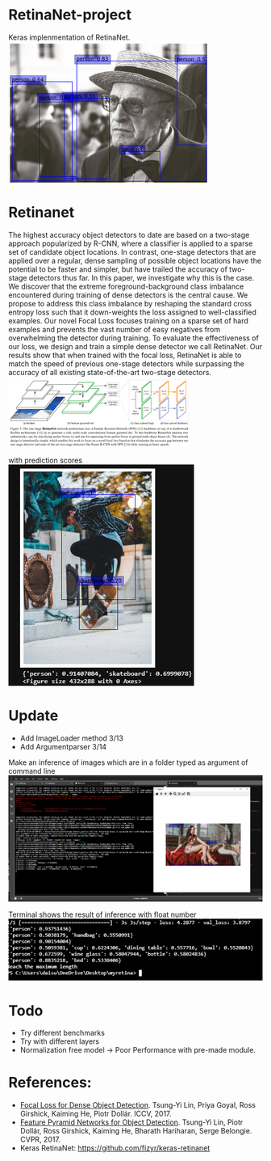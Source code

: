 # RetinaNet-project


Keras implenmentation of RetinaNet. \
![alt text](data/grand.png)


# Retinanet 
The highest accuracy object detectors to date are based on a two-stage approach popularized by R-CNN, where a classifier is applied to a sparse set of candidate object locations. In contrast, one-stage detectors that are applied over a regular, dense sampling of possible object locations have the potential to be faster and simpler, but have trailed the accuracy of two-stage detectors thus far. In this paper, we investigate why this is the case. We discover that the extreme foreground-background class imbalance encountered during training of dense detectors is the central cause. We propose to address this class imbalance by reshaping the standard cross entropy loss such that it down-weights the loss assigned to well-classified examples. Our novel Focal Loss focuses training on a sparse set of hard examples and prevents the vast number of easy negatives from overwhelming the detector during training. To evaluate the effectiveness of our loss, we design and train a simple dense detector we call RetinaNet. Our results show that when trained with the focal loss, RetinaNet is able to match the speed of previous one-stage detectors while surpassing the accuracy of all existing state-of-the-art two-stage detectors. \
![](data/Retina.png)

with prediction scores \
![](data/Screenshot%20(102).png)

# Update
- Add ImageLoader method 3/13
- Add Argumentparser 3/14

Make an inference of images which are in a folder typed as argument of command line
![](data/argparser.png)

Terminal shows the result of inference with float number \
![](data/terminal.png)


# Todo
- Try different benchmarks
- Try with different layers
- Normalization free model → Poor Performance with pre-made module. 

# References:
- [Focal Loss for Dense Object Detection](https://arxiv.org/abs/1708.02002). Tsung-Yi Lin, Priya Goyal, Ross Girshick, Kaiming He, Piotr Dollár. ICCV, 2017.
- [Feature Pyramid Networks for Object Detection](https://arxiv.org/abs/1612.03144). Tsung-Yi Lin, Piotr Dollár, Ross Girshick, Kaiming He, Bharath Hariharan, Serge Belongie. CVPR, 2017.
- Keras RetinaNet: https://github.com/fizyr/keras-retinanet
